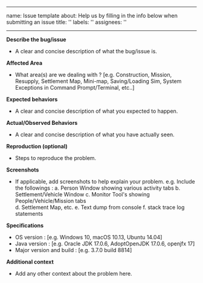 
---
name: Issue template
about: Help us by filling in the info below when submitting an issue
title: ''
labels: ''
assignees: ''

---

**Describe the bug/issue**
 - A clear and concise description of what the bug/issue is.

**Affected Area**
 - What area(s) are we dealing with ? [e.g. Construction, Mission, Resupply, Settlement Map, Mini-map, Saving/Loading Sim, System Exceptions in Command Prompt/Terminal, etc..]

**Expected behaviors**
 - A clear and concise description of what you expected to happen.

**Actual/Observed Behaviors**
 - A clear and concise description of what you have actually seen.

**Reproduction (optional)**
 - Steps to reproduce the problem.

**Screenshots**
 - If applicable, add screenshots to help explain your problem.
e.g. Include the followings :
 a. Person Window showing various activity tabs 
 b. Settlement/Vehicle Window 
 c. Monitor Tool's showing People/Vehicle/Mission tabs  
 d. Settlement Map, etc.
 e. Text dump from console
 f. stack trace log statements

**Specifications**
- OS version : [e.g. Windows 10, macOS 10.13, Ubuntu 14.04]
- Java version : [e.g. Oracle JDK 17.0.6, AdoptOpenJDK 17.0.6, openjfx 17]
- Major version and build : [e.g. 3.7.0 build 8814]

**Additional context**
 - Add any other context about the problem here.
